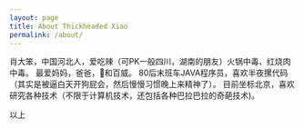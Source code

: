 ```yaml
---
layout: page
title: About Thickheaded Xiao
permalink: /about/
---
```

肖大笨，中国河北人，爱吃辣（可PK一般四川，湖南的朋友）火锅中毒、红烧肉中毒。
最爱妈妈，爸爸，🐷和百威。
80后末班车JAVA程序员，喜欢半夜摞代码（其实是被逼白天开狗屁会，然后慢慢习惯晚上来精神了）。
目前坐标北京，喜欢研究各种技术（不限于计算机技术，还包括各种巴拉巴拉的奇葩技术)。

以上


